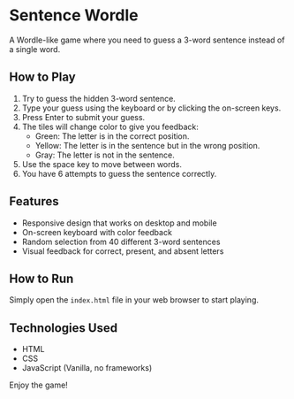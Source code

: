 # Sentence Wordle

A Wordle-like game where you need to guess a 3-word sentence instead of a single word.

## How to Play

1. Try to guess the hidden 3-word sentence.
2. Type your guess using the keyboard or by clicking the on-screen keys.
3. Press Enter to submit your guess.
4. The tiles will change color to give you feedback:
   - Green: The letter is in the correct position.
   - Yellow: The letter is in the sentence but in the wrong position.
   - Gray: The letter is not in the sentence.
5. Use the space key to move between words.
6. You have 6 attempts to guess the sentence correctly.

## Features

- Responsive design that works on desktop and mobile
- On-screen keyboard with color feedback
- Random selection from 40 different 3-word sentences
- Visual feedback for correct, present, and absent letters

## How to Run

Simply open the `index.html` file in your web browser to start playing.

## Technologies Used

- HTML
- CSS
- JavaScript (Vanilla, no frameworks)

Enjoy the game!
